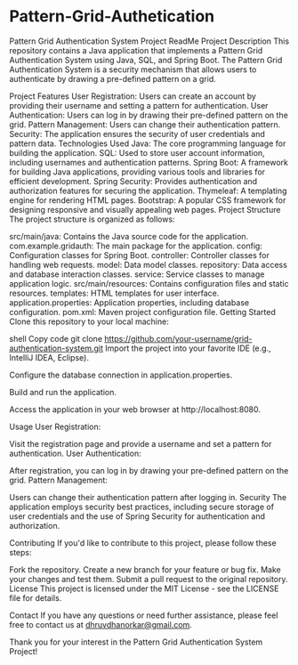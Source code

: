 # Pattern-Grid-Authetication
Pattern Grid Authentication System Project ReadMe
Project Description
This repository contains a Java application that implements a Pattern Grid Authentication System using Java, SQL, and Spring Boot. The Pattern Grid Authentication System is a security mechanism that allows users to authenticate by drawing a pre-defined pattern on a grid.

Project Features
User Registration: Users can create an account by providing their username and setting a pattern for authentication.
User Authentication: Users can log in by drawing their pre-defined pattern on the grid.
Pattern Management: Users can change their authentication pattern.
Security: The application ensures the security of user credentials and pattern data.
Technologies Used
Java: The core programming language for building the application.
SQL: Used to store user account information, including usernames and authentication patterns.
Spring Boot: A framework for building Java applications, providing various tools and libraries for efficient development.
Spring Security: Provides authentication and authorization features for securing the application.
Thymeleaf: A templating engine for rendering HTML pages.
Bootstrap: A popular CSS framework for designing responsive and visually appealing web pages.
Project Structure
The project structure is organized as follows:

src/main/java: Contains the Java source code for the application.
com.example.gridauth: The main package for the application.
config: Configuration classes for Spring Boot.
controller: Controller classes for handling web requests.
model: Data model classes.
repository: Data access and database interaction classes.
service: Service classes to manage application logic.
src/main/resources: Contains configuration files and static resources.
templates: HTML templates for user interface.
application.properties: Application properties, including database configuration.
pom.xml: Maven project configuration file.
Getting Started
Clone this repository to your local machine:

shell
Copy code
git clone https://github.com/your-username/grid-authentication-system.git
Import the project into your favorite IDE (e.g., IntelliJ IDEA, Eclipse).

Configure the database connection in application.properties.

Build and run the application.

Access the application in your web browser at http://localhost:8080.

Usage
User Registration:

Visit the registration page and provide a username and set a pattern for authentication.
User Authentication:

After registration, you can log in by drawing your pre-defined pattern on the grid.
Pattern Management:

Users can change their authentication pattern after logging in.
Security
The application employs security best practices, including secure storage of user credentials and the use of Spring Security for authentication and authorization.

Contributing
If you'd like to contribute to this project, please follow these steps:

Fork the repository.
Create a new branch for your feature or bug fix.
Make your changes and test them.
Submit a pull request to the original repository.
License
This project is licensed under the MIT License - see the LICENSE file for details.

Contact
If you have any questions or need further assistance, please feel free to contact us at dhruvdhanorkar@gmail.com.

Thank you for your interest in the Pattern Grid Authentication System Project!
